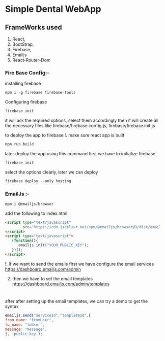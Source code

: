 # Simple Dental WebApp
## FrameWorks used

1. React,
2. BootStrap,
3. Firebase,
4. Emailjs
5. React-Router-Dom

### Fire Base Config:-
installing firebase
```javaScript
npm i -g firebase firebase-tools
```
Configuring firebase
```javaScript
firebase init
```
it will ask the required options, select them accordingly
then it will create all the necessary files like firebase/firebase.config.js, firebase/firebase.init.js



to deploy the app to firebase
!. make sure react app is built
```javascript
npm run build
```
later deploy the app using this command
first we have to initialize firebase
```javascript
firebase init
```
select the options clearly, later we can deploy

```javascript
firebase deploy --only hosting
```

### EmailJs :-
```javascript
npm i @emailjs/browser
```
add the following to index.html
```html
<script type="text/javascript"
        src="https://cdn.jsdelivr.net/npm/@emailjs/browser@3/dist/email.min.js">
</script>
<script type="text/javascript">
   (function(){
      emailjs.init("YOUR_PUBLIC_KEY");
   })();
</script>
```
!. if we want to send the emails first we have configure the email services
https://dashboard.emailjs.com/admin
<br />

2. then we have to set the email templates
https://dashboard.emailjs.com/admin/templates
#
after after setting up the email templates, we can try a demo to get the syntax
```javascript
emailjs.send("serviceId","templateId",{
from_name: "fromUser",
to_name: "toUser",
message: "message",
}, 'public_key');
```


